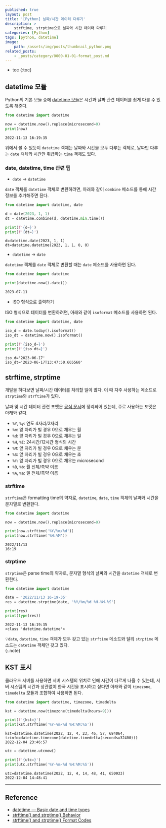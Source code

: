 ```yaml
---
published: true
layout: post
title: '[Python] 날짜/시간 데이터 다루기'
description: >
    strftime, strptime으로 날짜와 시간 데이터 다루기
categories: [Python]
tags: [python, datetime]
image:
    path: /assets/img/posts/thumbnail_python.png
related_posts:
    - _posts/category/0000-01-01-format_post.md
---
```

* toc
{:toc}

## datetime 모듈

Python의 기본 모듈 중에 [datetime 모듈](https://docs.python.org/3/library/datetime.html)은 시간과 날짜 관련 데이터를 쉽게 다룰 수 있도록 해준다.  

```python
from datetime import datetime

now = datetime.now().replace(microsecond=0)
print(now)
```
```
2022-11-13 16:19:35
```

위에서 볼 수 있듯이 `datetime` 객체는 날짜와 시간을 모두 다루는 객체로, 날짜만 다루는 `date` 객체와 시간만 취급하는 `time` 객체도 있다.  

### date, datetime, time 관련 팁

- `date` -> `datetime`

`date` 객체를 `datetime` 객체로 변환하려면, 아래와 같이 `combine` 메소드를 통해 시간 정보를 추가해주면 된다.  

```python
from datetime import datetime, date

d = date(2023, 1, 1)
dt = datetime.combine(d, datetime.min.time())

print(f'{d=}')
print(f'{dt=}')
```
```
d=datetime.date(2023, 1, 1)
dt=datetime.datetime(2023, 1, 1, 0, 0)
```

- `datetime` -> `date`

`datetime` 객체를 `date` 객체로 변환할 때는 `date` 메소드를 사용하면 된다.  

```python
from datetime import datetime

print(datetime.now().date())
```
```
2023-07-11
```

- ISO 형식으로 출력하기

ISO 형식으로 데이터를 변환하려면, 아래와 같이 `isoformat` 메소드를 사용하면 된다.  

```python
from datetime import datetime, date

iso_d = date.today().isoformat()
iso_dt = datetime.now().isoformat()

print(f'{iso_d=}')
print(f'{iso_dt=}')
```
```
iso_d='2023-06-17'
iso_dt='2023-06-17T13:47:50.665560'
```

## strftime, strptime

개발을 하다보면 날짜/시간 데이터를 처리할 일이 많다. 이 때 자주 사용하는 메소드로 `strptime`와 `strftime`가 있다.  

날짜 및 시간 데이터 관련 포멧은 [공식 문서](https://docs.python.org/3/library/datetime.html#strftime-and-strptime-format-codes)에 정리되어 있는데, 주로 사용하는 포멧은 아래와 같다.  

- `%Y`, `%y`: 연도 4자리/2자리
- `%m`: 앞 자리가 빌 경우 0으로 채우는 월
- `%d`: 앞 자리가 빌 경우 0으로 채우는 일
- `%H`, `%I`: 24시간/12시간 형식의 시간
- `%M`: 앞 자리가 빌 경우 0으로 채우는 분
- `%S`: 앞 자리가 빌 경우 0으로 채우는 초
- `%f`: 앞 자리가 빌 경우 0으로 채우는 microsecond
- `%B`, `%b`: 월 전체/축약 이름
- `%A`, `%a`: 일 전체/축약 이름

### strftime

`strftime`은 formatting time의 약자로, `datetime`, `date`, `time` 객체의 날짜와 시간을 문자열로 변환한다.  

```python
from datetime import datetime

now = datetime.now().replace(microsecond=0)

print(now.strftime('%Y/%m/%d'))
print(now.strftime('%H:%M'))
```
```
2022/11/13
16:19
```

### strptime

`strptime`은 parse time의 약자로, 문자열 형식의 날짜와 시간을 `datetime` 객체로 변환한다.  

```python
from datetime import datetime

date = '2022/11/13 16-19-35'
res = datetime.strptime(date, '%Y/%m/%d %H-%M-%S')

print(res)
print(type(res))
```
```
2022-11-13 16:19:35
<class 'datetime.datetime'>
```

💡`date`, `datetime`, `time` 객체가 모두 갖고 있는 `strftime` 메소드와 달리 `strptime` 메소드는 `datetime` 객체만 갖고 있다.  
{:.note}

## KST 표시

클라우드 서버를 사용하면 서버 시스템의 위치로 인해 시간이 다르게 나올 수 있는데, 서버 시스템의 시간과 상관없이 한국 시간을 표시하고 싶다면 아래와 같이 `timezone`, `timedelta` 모듈과 조합하여 사용하면 된다.  

```python
from datetime import datetime, timezone, timedelta

kst = datetime.now(timezone(timedelta(hours=9)))

print(f'{kst=}')
print(kst.strftime('%Y-%m-%d %H:%M:%S'))
```
```
kst=datetime.datetime(2022, 12, 4, 23, 46, 57, 684064, tzinfo=datetime.timezone(datetime.timedelta(seconds=32400)))
2022-12-04 23:46:57
```

```python
utc = datetime.utcnow()

print(f'{utc=}')
print(utc.strftime('%Y-%m-%d %H:%M:%S'))
```
```
utc=datetime.datetime(2022, 12, 4, 14, 48, 41, 650933)
2022-12-04 14:48:41
```

---
## Reference
- [datetime — Basic date and time types](https://docs.python.org/3/library/datetime.html)
- [strftime() and strptime() Behavior](https://docs.python.org/3/library/datetime.html#strftime-and-strptime-behavior)
- [strftime() and strptime() Format Codes](https://docs.python.org/3/library/datetime.html#strftime-and-strptime-format-codes)